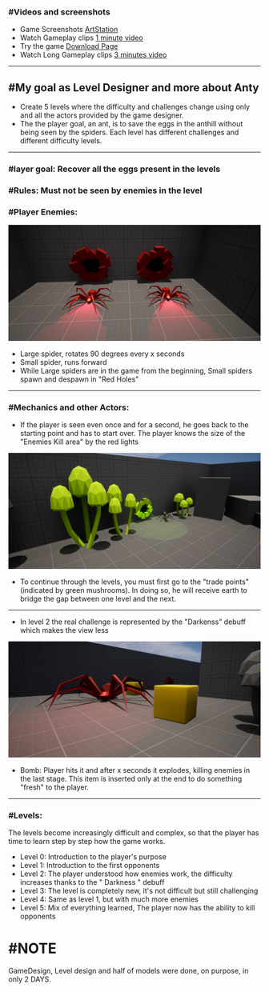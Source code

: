 ### #Videos and screenshots

- Game Screenshots [ArtStation](https://www.artstation.com/artwork/Xgxy4n)
- Watch Gameplay clips [1 minute video](https://youtu.be/yeR7v-2roT4)
- Try the game [Download Page](https://giusepperotondo.itch.io/anty-please-save-the-eggs)
- Watch Long Gameplay clips [3 minutes video](https://youtu.be/l9Ru01FmT2k)

<hr>

## #My goal as Level Designer and more about Anty
- Create 5 levels where the difficulty and challenges change using only and all the actors provided by the game designer.
- The the player goal, an ant, is to save the eggs in the anthill without being seen by the spiders. Each level has different challenges and different difficulty levels.

<hr>

### #layer goal: Recover all the eggs present in the levels

### #Rules: Must not be seen by enemies in the level

### #Player Enemies:
![RC](/HighresScreenshot00028.png)
- Large spider, rotates 90 degrees every x seconds
- Small spider, runs forward
- While Large spiders are in the game from the beginning, Small spiders spawn and despawn in "Red Holes"
  
<hr>

### #Mechanics and other Actors:
- If the player is seen even once and for a second, he goes back to the starting point and has to start over. The player knows the size of the "Enemies Kill area" by the red lights
  
![RC](/HighresScreenshot00027.png)

- To continue through the levels, you must first go to the "trade points" (indicated by green mushrooms). In doing so, he will receive earth to bridge the gap between one level and the next.

<hr>
  
- In level 2 the real challenge is represented by the "Darkenss" debuff which makes the view less

![RC](/HighresScreenshot00030.png)

- Bomb: Player hits it and after x seconds it explodes, killing enemies in the last stage. This item is inserted only at the end to do something "fresh" to the player.

<hr>

### #Levels:
The levels become increasingly difficult and complex, so that the player has time to learn step by step how the game works.
- Level 0: Introduction to the player's purpose
- Level 1: Introduction to the first opponents
- Level 2: The player understood how enemies work, the difficulty increases thanks to the " Darkness " debuff
- Level 3: The level is completely new, it's not difficult but still challenging
- Level 4: Same as level 1, but with much more enemies
- Level 5: Mix of everything learned, The player now has the ability to kill opponents


# #NOTE
GameDesign, Level design and half of models were done, on purpose, in only 2 DAYS.
